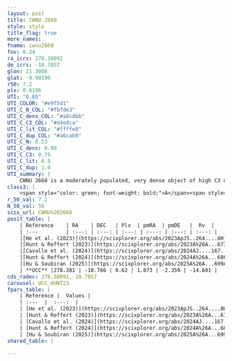 ```yaml
---
layout: post
title: CWNU 2660
style: style
title_flag: true
more_names: 
fname: cwnu2660
fov: 0.24
ra_icrs: 278.38091
de_icrs: -10.7857
glon: 21.3006
glat: -0.98199
r50: 7.2
plx: 0.6196
UTI: "0.65"
UTI_COLOR: "#e9f5d1"
UTI_C_N_COL: "#fbfde3"
UTI_C_dens_COL: "#a8cdbb"
UTI_C_C3_COL: "#d4edca"
UTI_C_lit_COL: "#ffffe8"
UTI_C_dup_COL: "#a6cab9"
UTI_C_N: 0.53
UTI_C_dens: 0.98
UTI_C_C3: 0.75
UTI_C_lit: 0.5
UTI_C_dup: 1.0
UTI_summary: |
    CWNU 2660 is a moderately populated, very dense object of high C3 quality. It was recently reported but it is moderately studied in the literature.
class3: |
    <span style="color: green; font-weight: bold;">A</span><span style="color: #FFC300; font-weight: bold;">B</span>
r_50_val: 7.2
N_50_val: 56
scix_url: CWNU%202660
posit_table: |
    | Reference    | RA    | DEC   | Plx  | pmRA  | pmDE   |  Rv  |
    | :---         | :---: | :---: | :---: | :---: | :---: | :---: |
    |[He et al. (2023)](https://scixplorer.org/abs/2023ApJS..264....8H) | 278.381 | -10.796 | 0.621 | 1.071 | -2.375 | -14.64 |
    |[Hunt & Reffert (2023)](https://scixplorer.org/abs/2023A%26A...673A.114H) | 278.377 | -10.792 | 0.634 | 1.054 | -2.362 | -22.471 |
    |[Cavallo et al. (2024)](https://scixplorer.org/abs/2024AJ....167...12C) | 278.354 | -10.808 | 0.631 | -- | -- | -- |
    |[Hunt & Reffert (2024)](https://scixplorer.org/abs/2024A%26A...686A..42H) | 278.377 | -10.792 | 0.634 | 1.054 | -2.362 | -22.471 |
    |[Hu & Soubiran (2025)](https://scixplorer.org/abs/2025A%26A...699A.246H) | 278.354 | -10.808 | -- | -- | -- | -- |
    | **UCC** |278.381 | -10.786 | 0.62 | 1.073 | -2.359 | -14.601 | 
cds_radec: 278.38091,-10.7857
carousel: UCC_HUNT23
fpars_table: |
    | Reference |  Values |
    | :---  |  :---:  |
    | [He et al. (2023)](https://scixplorer.org/abs/2023ApJS..264....8H) | `A0=3.8, m-M=10.9, logAge=8.95` |
    | [Hunt & Reffert (2023)](https://scixplorer.org/abs/2023A%26A...673A.114H) | `AV50=4.133, diffAV50=2.581, MOD50=10.914, logAge50=8.27` |
    | [Cavallo et al. (2024)](https://scixplorer.org/abs/2024AJ....167...12C) | `AV50=3.98, dMod50=10.62, logAge50=8.8, [Fe/H]50=-0.2` |
    | [Hunt & Reffert (2024)](https://scixplorer.org/abs/2024A%26A...686A..42H) | `MassJ=679.095` |
    | [Hu & Soubiran (2025)](https://scixplorer.org/abs/2025A%26A...699A.246H) | `MA22=0.04, MA23f=-0.22, MA23g=0.12, MK24=-0.08, MF24=-0.03` |
shared_table: |
    
---
```

